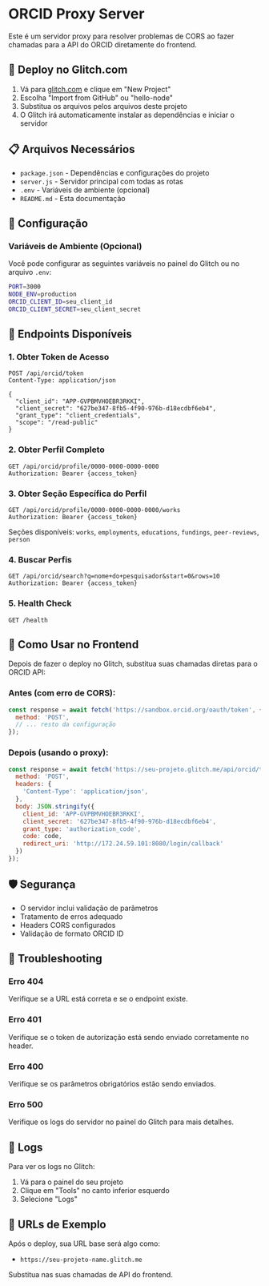 # ORCID Proxy Server

Este é um servidor proxy para resolver problemas de CORS ao fazer chamadas para a API do ORCID diretamente do frontend.

## 🚀 Deploy no Glitch.com

1. Vá para [glitch.com](https://glitch.com) e clique em "New Project"
2. Escolha "Import from GitHub" ou "hello-node"
3. Substitua os arquivos pelos arquivos deste projeto
4. O Glitch irá automaticamente instalar as dependências e iniciar o servidor

## 📋 Arquivos Necessários

- `package.json` - Dependências e configurações do projeto
- `server.js` - Servidor principal com todas as rotas
- `.env` - Variáveis de ambiente (opcional)
- `README.md` - Esta documentação

## 🔧 Configuração

### Variáveis de Ambiente (Opcional)

Você pode configurar as seguintes variáveis no painel do Glitch ou no arquivo `.env`:

```bash
PORT=3000
NODE_ENV=production
ORCID_CLIENT_ID=seu_client_id
ORCID_CLIENT_SECRET=seu_client_secret
```

## 📡 Endpoints Disponíveis

### 1. Obter Token de Acesso
```http
POST /api/orcid/token
Content-Type: application/json

{
  "client_id": "APP-GVPBMVHOEBR3RKKI",
  "client_secret": "627be347-8fb5-4f90-976b-d18ecdbf6eb4",
  "grant_type": "client_credentials",
  "scope": "/read-public"
}
```

### 2. Obter Perfil Completo
```http
GET /api/orcid/profile/0000-0000-0000-0000
Authorization: Bearer {access_token}
```

### 3. Obter Seção Específica do Perfil
```http
GET /api/orcid/profile/0000-0000-0000-0000/works
Authorization: Bearer {access_token}
```

Seções disponíveis: `works`, `employments`, `educations`, `fundings`, `peer-reviews`, `person`

### 4. Buscar Perfis
```http
GET /api/orcid/search?q=nome+do+pesquisador&start=0&rows=10
Authorization: Bearer {access_token}
```

### 5. Health Check
```http
GET /health
```

## 🔄 Como Usar no Frontend

Depois de fazer o deploy no Glitch, substitua suas chamadas diretas para o ORCID API:

### Antes (com erro de CORS):
```javascript
const response = await fetch('https://sandbox.orcid.org/oauth/token', {
  method: 'POST',
  // ... resto da configuração
});
```

### Depois (usando o proxy):
```javascript
const response = await fetch('https://seu-projeto.glitch.me/api/orcid/token', {
  method: 'POST',
  headers: {
    'Content-Type': 'application/json',
  },
  body: JSON.stringify({
    client_id: 'APP-GVPBMVHOEBR3RKKI',
    client_secret: '627be347-8fb5-4f90-976b-d18ecdbf6eb4',
    grant_type: 'authorization_code',
    code: code,
    redirect_uri: 'http://172.24.59.101:8080/login/callback'
  })
});
```

## 🛡️ Segurança

- O servidor inclui validação de parâmetros
- Tratamento de erros adequado
- Headers CORS configurados
- Validação de formato ORCID ID

## 🐛 Troubleshooting

### Erro 404
Verifique se a URL está correta e se o endpoint existe.

### Erro 401
Verifique se o token de autorização está sendo enviado corretamente no header.

### Erro 400
Verifique se os parâmetros obrigatórios estão sendo enviados.

### Erro 500
Verifique os logs do servidor no painel do Glitch para mais detalhes.

## 📝 Logs

Para ver os logs no Glitch:
1. Vá para o painel do seu projeto
2. Clique em "Tools" no canto inferior esquerdo
3. Selecione "Logs"

## 🔗 URLs de Exemplo

Após o deploy, sua URL base será algo como:
- `https://seu-projeto-name.glitch.me`

Substitua nas suas chamadas de API do frontend.